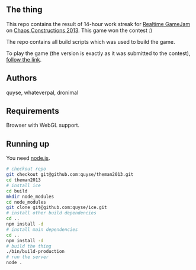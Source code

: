 ## The thing

This repo contains the result of 14-hour work streak for [Realtime GameJam](http://2013.chaosconstructions.ru/party/realtime#8) on [Chaos Constructions 2013](http://2013.chaosconstructions.ru/). This game won the contest :)

The repo contains all build scripts which was used to build the game.

To play the game (the version is exactly as it was submitted to the contest), [follow the link](http://quyse.github.io/theman2013/game-cc2013).

## Authors

quyse, whateverpal, dronimal

## Requirements

Browser with WebGL support.

## Running up

You need [node.js](http://nodejs.org/).

```bash
# checkout repo
git checkout git@github.com:quyse/theman2013.git
cd theman2013
# install ice
cd build
mkdir node_modules
cd node_modules
git clone git@github.com:quyse/ice.git
# install other build dependencies
cd ..
npm install -d
# install main dependencies
cd ..
npm install -d
# build the thing
./bin/build-production
# run the server
node .
```
